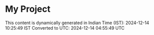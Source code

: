 # My Project

This content is dynamically generated in Indian Time (IST): 2024-12-14 10:25:49 IST
Converted to UTC: 2024-12-14 04:55:49 UTC

